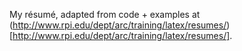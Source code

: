 My résumé, adapted from code + examples at (http://www.rpi.edu/dept/arc/training/latex/resumes/)[http://www.rpi.edu/dept/arc/training/latex/resumes/].
